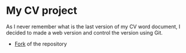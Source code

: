 # My CV project

As I never remember what is the last version of my CV word document, I decided to made a web version and control the version using Git.


* [Fork](https://github.com/sharu725/online-cv/fork) of the repository

